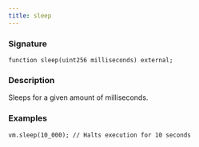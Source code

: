 ```yaml
---
title: sleep
---
```


### Signature

```solidity
function sleep(uint256 milliseconds) external;
```

### Description

Sleeps for a given amount of milliseconds.

### Examples

```solidity
vm.sleep(10_000); // Halts execution for 10 seconds
```
